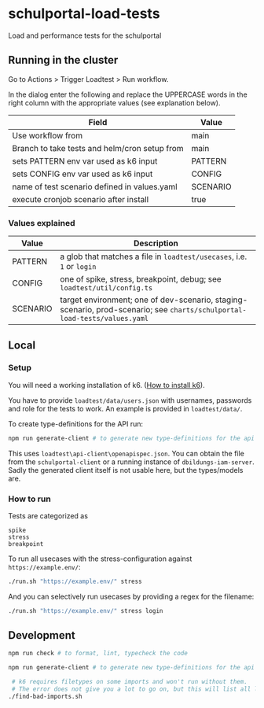 # schulportal-load-tests

Load and performance tests for the schulportal

## Running in the cluster

Go to Actions > Trigger Loadtest > Run workflow.

In the dialog enter the following and replace the UPPERCASE words in the right column with the appropriate values (see explanation below).

| Field | Value |
| --- | --- |
| Use workflow from | main |
| Branch to take tests and helm/cron setup from | main |
| sets PATTERN env var used as k6 input | PATTERN |
| sets CONFIG env var used as k6 input | CONFIG |
| name of test scenario defined in values.yaml | SCENARIO |
| execute cronjob scenario after install | true |

### Values explained

| Value | Description |
| --- | --- |
| PATTERN | a glob that matches a file in `loadtest/usecases`, i.e. `1` or `login` |
| CONFIG | one of spike, stress, breakpoint, debug; see `loadtest/util/config.ts` |
| SCENARIO | target environment; one of dev-scenario, staging-scenario, prod-scenario; see `charts/schulportal-load-tests/values.yaml` |

## Local

### Setup

You will need a working installation of k6. ([How to install k6](https://grafana.com/docs/k6/latest/set-up/install-k6/)).

You have to provide `loadtest/data/users.json` with usernames, passwords and role for the tests to work. An example is provided in `loadtest/data/`.

To create type-definitions for the API run:

```sh
npm run generate-client # to generate new type-definitions for the api
```

This uses `loadtest\api-client\openapispec.json`. You can obtain the file from the `schulportal-client` or a running instance of `dbildungs-iam-server`. Sadly the generated client itself is not usable here, but the types/models are.

### How to run

Tests are categorized as

```
spike
stress
breakpoint
```

To run all usecases with the stress-configuration against `https://example.env/`:

```sh
./run.sh "https://example.env/" stress
```

And you can selectively run usecases by providing a regex for the filename:

```sh
./run.sh "https://example.env/" stress login
```

## Development

```sh
npm run check # to format, lint, typecheck the code
```

```sh
npm run generate-client # to generate new type-definitions for the api
```

```sh
 # k6 requires filetypes on some imports and won't run without them.
 # The error does not give you a lot to go on, but this will list all locations where these extensions are missing.
./find-bad-imports.sh
```
